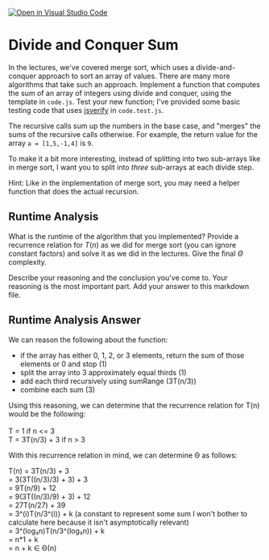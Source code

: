 [![Open in Visual Studio Code](https://classroom.github.com/assets/open-in-vscode-718a45dd9cf7e7f842a935f5ebbe5719a5e09af4491e668f4dbf3b35d5cca122.svg)](https://classroom.github.com/online_ide?assignment_repo_id=11754654&assignment_repo_type=AssignmentRepo)
# Divide and Conquer Sum

In the lectures, we've covered merge sort, which uses a divide-and-conquer
approach to sort an array of values. There are many more algorithms that take
such an approach. Implement a function that computes the sum of an array of
integers using divide and conquer, using the template in `code.js`. Test your
new function; I've provided some basic testing code that uses
[jsverify](https://jsverify.github.io/) in `code.test.js`.

The recursive calls sum up the numbers in the base case, and "merges" the sums
of the recursive calls otherwise. For example, the return value for the array `a
= [1,5,-1,4]` is `9`.

To make it a bit more interesting, instead of splitting into two sub-arrays like
in merge sort, I want you to split into *three* sub-arrays at each divide step.

Hint: Like in the implementation of merge sort, you may need a helper function
that does the actual recursion.

## Runtime Analysis

What is the runtime of the algorithm that you implemented? Provide a recurrence
relation for $T(n)$ as we did for merge sort (you can ignore constant factors)
and solve it as we did in the lectures. Give the final $\Theta$ complexity.

Describe your reasoning and the conclusion you've come to. Your reasoning is the
most important part. Add your answer to this markdown file.

## Runtime Analysis Answer

We can reason the following about the function:
- if the array has either 0, 1, 2, or 3 elements, return the sum of those elements or 0 and stop (1)
- split the array into 3 approximately equal thirds (1)
- add each third recursively using sumRange (3T(n/3))
- combine each sum (3)

Using this reasoning, we can determine that the recurrence relation for T(n) would be the following:<br>\
T = 1 if n <= 3<br>
T = 3T(n/3) + 3 if n > 3

With this recurrence relation in mind, we can determine Θ as follows:

T(n) = 3T(n/3) + 3<br>
= 3(3T((n/3)/3) + 3) + 3<br>
= 9T(n/9) + 12<br>
= 9(3T((n/3)/9) + 3) + 12<br>
= 27T(n/27) + 39<br>
= 3^(i)T(n/3^(i)) + k (a constant to represent some sum I won't bother to calculate here because it isn't asymptotically relevant)<br>
= 3^(log₃n)T(n/3^(log₃n)) + k<br>
= n\*1 + k<br>
= n + k ∈ Θ(n)<br>
